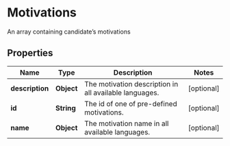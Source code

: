 

# Motivations

An array containing candidate’s motivations

## Properties

| Name | Type | Description | Notes |
|------------ | ------------- | ------------- | -------------|
|**description** | **Object** | The motivation description in all available languages. |  [optional] |
|**id** | **String** | The id of one of pre-defined motivations. |  [optional] |
|**name** | **Object** | The motivation name in all available languages. |  [optional] |



